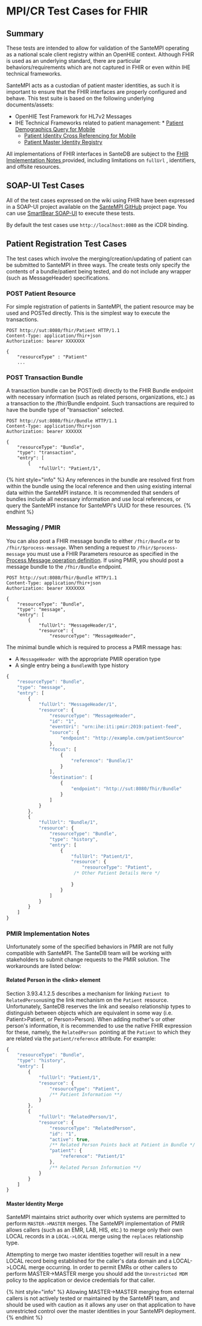 # MPI/CR Test Cases for FHIR

## Summary

These tests are intended to allow for validation of the SanteMPI operating as a national scale client registry within an OpenHIE context. Although FHIR is used as an underlying standard, there are particular behaviors/requirements which are not captured in FHIR or even within IHE technical frameworks.

SanteMPI acts as a custodian of patient master identities, as such it is important to ensure that the FHIR interfaces are properly configured and behave. This test suite is based on the following underlying documents/assets:

* OpenHIE Test Framework for HL7v2 Messages
* IHE Technical Frameworks related to patient management:
  *    [Patient Demographics Query for Mobile](https://www.ihe.net/uploadedFiles/Documents/ITI/IHE\_ITI\_Suppl\_PDQm.pdf)
  * [Patient Identity Cross Referencing for Mobile](https://www.ihe.net/uploadedFiles/Documents/ITI/IHE\_ITI\_Suppl\_PIXm.pdf)
  * [Patient Master Identity Registry](https://www.ihe.net/uploadedFiles/Documents/ITI/IHE\_ITI\_Suppl\_PMIR.pdf) &#x20;

All implementations of FHIR interfaces in SanteDB are subject to the [FHIR Implementation Notes ](../../../../../operations-1/standard-operating-procedures/hl7-fhir/#fhir-implementation)provided, including limitations on `fullUrl` , identifiers, and offsite resources.&#x20;

## SOAP-UI Test Cases

All of the test cases expressed on the wiki using FHIR have been expressed in a SOAP-UI project available on the [SanteMPI GitHub](https://github.com/santedb/santempi/blob/master/SanteMPI-Test-Cases-soapui-project.xml) project page. You can use [SmartBear SOAP-UI](https://www.soapui.org/downloads/latest-release/) to execute these tests.&#x20;

By default the test  cases use `http://localhost:8080` as the iCDR binding.

## Patient Registration Test Cases

The test cases which involve the merging/creation/updating of patient can be submitted to SanteMPI in three ways. The create tests only specify the contents of a bundle/patient being tested, and do not include any wrapper (such as MessageHeader) specifications.&#x20;

### POST Patient Resource

For simple registration of patients in SanteMPI, the patient resource may be used and POSTed directly. This is the simplest way to execute the transactions.&#x20;

```http
POST http://sut:8080/fhir/Patient HTTP/1.1
Content-Type: application/fhir+json
Authorization: bearer XXXXXXX

{
    "resourceType" : "Patient"
    ...
```

### POST Transaction Bundle

A transaction bundle can be POST(ed) directly to the FHIR Bundle endpoint with necessary information (such as related persons, organizations, etc.) as a transaction to the /fhir/Bundle endpoint. Such transactions are required to have the bundle type of "transaction" selected.

```http
POST http://sut:8080/fhir/Bundle HTTP/1.1
Content-Type: application/fhir+json
Authorization: bearer XXXXXX

{
    "resourceType": "Bundle",
    "type": "transaction",
    "entry": [
        {
            "fullUrl": "Patient/1",
```

{% hint style="info" %}
Any references in the bundle are resolved first from within the bundle using the local reference and then using existing internal data within the SanteMPI instance. It is recommended that senders of bundles include all necessary information and use local references, or query the SanteMPI instance for SanteMPI's UUID for these resources.
{% endhint %}

### Messaging / PMIR

You can also post a FHIR message bundle to either `/fhir/Bundle` or to `/fhir/$process-message`. When sending a request to `/fhir/$process-message` you must use a FHIR Parameters resource as specified in the [Process Message operation definition](https://www.hl7.org/fhir/R4/messageheader-operation-process-message.html). If using PMIR, you should post a message bundle to the `/fhir/Bundle` endpoint.

```http
POST http://sut:8080/fhir/Bundle HTTP/1.1
Content-Type: application/fhir+json
Authorization: bearer XXXXXXX

{
    "resourceType": "Bundle",
    "type": "message",
    "entry": [
        {
            "fullUrl": "MessageHeader/1",
            "resource": {
                "resourceType": "MessageHeader",
```

The minimal bundle which is required to process a PMIR message has:

* A `MessageHeader `with the appropriate PMIR operation type
* A single entry being a `Bundle`with type history

```javascript
{
    "resourceType": "Bundle",
    "type": "message",
    "entry": [
        {
            "fullUrl": "MessageHeader/1",
            "resource": {
                "resourceType": "MessageHeader",
                "id": "1",
                "eventUri": "urn:ihe:iti:pmir:2019:patient-feed",
                "source": {
                    "endpoint": "http://example.com/patientSource"
                },
                "focus": [
                    {
                        "reference": "Bundle/1"
                    }
                ],
                "destination": [
                    {
                        "endpoint": "http://sut:8080/fhir/Bundle"
                    }
                ]
            }
        },
        {
            "fullUrl": "Bundle/1",
            "resource": {
                "resourceType": "Bundle",
                "type": "history",
                "entry": [
                    {
                        "fullUrl": "Patient/1",
                        "resource": {
                            "resourceType": "Patient",
                         /* Other Patient Details Here */
                            
                        }
                    }
                ]
            }
        }
    ]
}
```

### PMIR Implementation Notes

Unfortunately some of the specified behaviors in PMIR are not fully compatible with SanteMPI. The SanteDB team will be working with stakeholders to submit change requests to the PMIR solution. The workarounds are listed below:

#### Related Person in the \<link> element

Section 3.93.4.1.2.5 describes a mechanism for linking `Patient `to `RelatedPerson`using the link mechanism on the `Patient `resource. Unfortunately, SanteDB reserves the link and seealso relationship types to distinguish between objects which are equivalent in some way (i.e. Patient>Patient, or Person>Person). When adding mother's or other person's information, it is recommended to use the native FHIR expression for these, namely, the `RelatedPerson `pointing at the `Patient` to which they are related via the `patient/reference` attribute. For example:

```javascript
{
    "resourceType": "Bundle",
    "type": "history",
    "entry": [
        {
            "fullUrl": "Patient/1",
            "resource": {
                "resourceType": "Patient",
                /** Patient Information **/
            }
        },
        {
            "fullUrl": "RelatedPerson/1",
            "resource": {
                "resourceType": "RelatedPerson",
                "id": "1",
                "active": true,
                /** Related Person Points back at Patient in Bundle */
                "patient": {
                    "reference": "Patient/1"
                },
                /** Related Person Information **/
            }
        }
    ]
}
```

#### Master Identity Merge

SanteMPI maintains strict authority over which systems are permitted to perform `MASTER->MASTER` merges. The SanteMPI implementation of PMIR allows callers (such as an EMR, LAB, HIS, etc.) to merge only their own LOCAL records in a `LOCAL->LOCAL` merge using the `replaces` relationship type.&#x20;

Attempting to merge two master identities together will result in a new LOCAL record being established for the caller's data domain and a LOCAL->LOCAL merge occurring. In order to permit EMRs or other callers to perform MASTER->MASTER merge you should add the `Unrestricted MDM `policy to the application or device credentials for that caller.&#x20;

{% hint style="info" %}
Allowing MASTER->MASTER merging from external callers is not actively tested or maintained by the SanteMPI team, and should be used with caution as it allows any user on that application to have unrestricted control over the master identities in your SanteMPI deployment.
{% endhint %}
